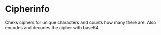 # Cipherinfo
Cheks ciphers for unique characters and counts how many there are. Also encodes and decodes the cipher with base64.

